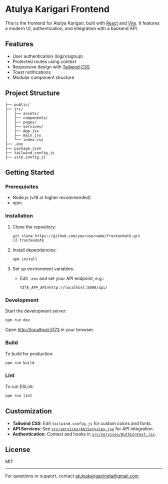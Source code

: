 # Atulya Karigari Frontend

This is the frontend for Atulya Karigari, built with [React](https://react.dev/) and [Vite](https://vitejs.dev/). It features a modern UI, authentication, and integration with a backend API.

## Features

- User authentication (login/signup)
- Protected routes using context
- Responsive design with [Tailwind CSS](https://tailwindcss.com/)
- Toast notifications
- Modular component structure

## Project Structure

```
├── public/
├── src/
│   ├── assets/
│   ├── components/
│   ├── pages/
│   ├── services/
│   ├── App.jsx
│   ├── main.jsx
│   └── index.css
├── .env
├── package.json
├── tailwind.config.js
├── vite.config.js
```

## Getting Started

### Prerequisites

- Node.js (v18 or higher recommended)
- npm

### Installation

1. Clone the repository:
   ```sh
   git clone https://github.com/yourusername/frontendatk.git
   cd frontendatk
   ```

2. Install dependencies:
   ```sh
   npm install
   ```

3. Set up environment variables:
   - Edit `.env` and set your API endpoint, e.g.:
     ```
     VITE_APP_API=http://localhost:5000/api/
     ```

### Development

Start the development server:

```sh
npm run dev
```

Open [http://localhost:5173](http://localhost:5173) in your browser.

### Build

To build for production:

```sh
npm run build
```

### Lint

To run ESLint:

```sh
npm run lint
```

## Customization

- **Tailwind CSS**: Edit `tailwind.config.js` for custom colors and fonts.
- **API Services**: See [`src/services/ApiServices.jsx`](src/services/ApiServices.jsx) for API integration.
- **Authentication**: Context and hooks in [`src/services/AuthContext.jsx`](src/services/AuthContext.jsx).

## License

MIT

---

For questions or support, contact [atulyakarigariindia@gmail.com](mailto:atulyakarigariindia@gmail.com)